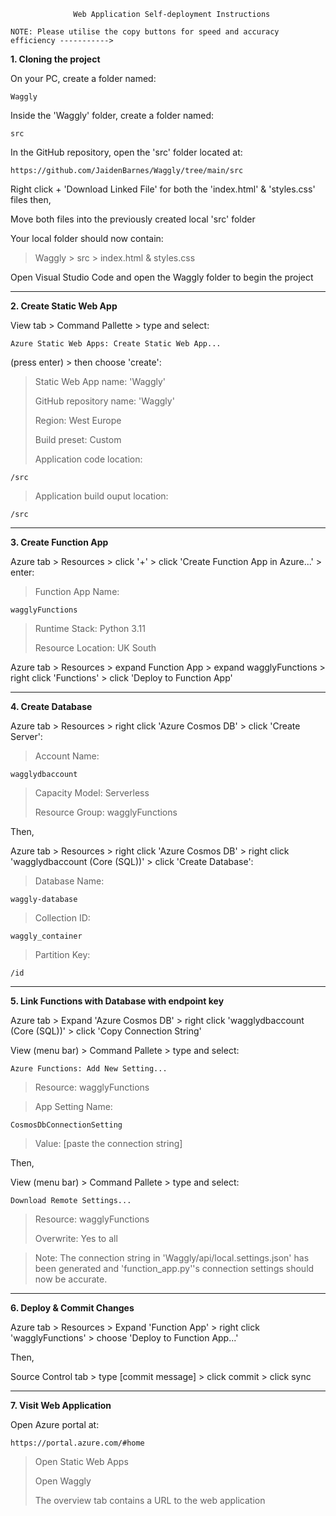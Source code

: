                   Web Application Self-deployment Instructions
                            
    NOTE: Please utilise the copy buttons for speed and accuracy efficiency ----------->

**1. Cloning the project**

On your PC, create a folder named:

    Waggly

Inside the 'Waggly' folder, create a folder named:

    src
    
In the GitHub repository, open the 'src' folder located at:
    
    https://github.com/JaidenBarnes/Waggly/tree/main/src

Right click + 'Download Linked File' for both the 'index.html' & 'styles.css' files then,

Move both files into the previously created local 'src' folder

Your local folder should now contain:
>Waggly > src > index.html & styles.css

Open Visual Studio Code and open the Waggly folder to begin the project


---
**2. Create Static Web App**

View tab > Command Pallette > type and select:

    Azure Static Web Apps: Create Static Web App...
(press enter) > then choose 'create':
> Static Web App name: 'Waggly'
> 
> GitHub repository name: 'Waggly'
> 
> Region: West Europe
> 
> Build preset: Custom
>
> Application code location:

    /src
> Application build ouput location:

    /src

---
**3. Create Function App**

Azure tab > Resources > click '+' > click 'Create Function App in Azure...' > enter:
>Function App Name:

    wagglyFunctions
    
>Runtime Stack: Python 3.11
>
>Resource Location: UK South

Azure tab > Resources > expand Function App > expand wagglyFunctions > right click 'Functions' > click 'Deploy to Function App'

---
**4. Create Database**

Azure tab > Resources > right click 'Azure Cosmos DB' > click 'Create Server':
>Account Name:

    wagglydbaccount
>
>Capacity Model: Serverless
>
>Resource Group: wagglyFunctions

Then,

Azure tab > Resources > right click 'Azure Cosmos DB' > right click 'wagglydbaccount (Core (SQL))' > click 'Create Database':
>Database Name:

    waggly-database

>Collection ID:

    waggly_container

>Partition Key:

    /id

---
**5. Link Functions with Database with endpoint key**

Azure tab > Expand 'Azure Cosmos DB' > right click 'wagglydbaccount (Core (SQL))' > click 'Copy Connection String'

View (menu bar) > Command Pallete > type and select:

    Azure Functions: Add New Setting...
    
>Resource: wagglyFunctions

>App Setting Name:

    CosmosDbConnectionSetting

>Value: [paste the connection string]

Then,

View (menu bar) > Command Pallete > type and select:

    Download Remote Settings...
    
>Resource: wagglyFunctions
>
>Overwrite: Yes to all
>

>Note: The connection string in 'Waggly/api/local.settings.json' has been generated and 'function_app.py''s connection settings should now be accurate.

---
**6. Deploy & Commit Changes**
    
Azure tab > Resources > Expand 'Function App' > right click 'wagglyFunctions' > choose 'Deploy to Function App...'

Then,
    
Source Control tab > type [commit message] > click commit > click sync

---
**7. Visit Web Application**

Open Azure portal at:

    https://portal.azure.com/#home
    
>Open Static Web Apps
>
>Open Waggly
>
>The overview tab contains a URL to the web application
